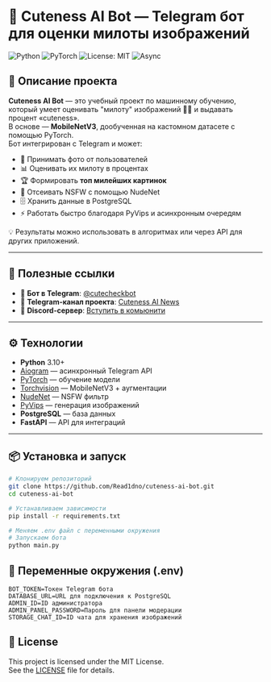 # 🐾 Cuteness AI Bot — Telegram бот для оценки милоты изображений

![Python](https://img.shields.io/badge/Python-3.10+-blue?logo=python)
![PyTorch](https://img.shields.io/badge/PyTorch-ML-orange?logo=pytorch)
![License: MIT](https://img.shields.io/badge/License-MIT-green.svg)
![Async](https://img.shields.io/badge/Asyncio-Aiogram-blueviolet)

## 📌 Описание проекта

**Cuteness AI Bot** — это учебный проект по машинному обучению, который умеет оценивать "милоту" изображений 🐶🐱 и выдавать процент «cuteness».  
В основе — **MobileNetV3**, дообученная на кастомном датасете с помощью PyTorch.  
Бот интегрирован с Telegram и может:

- 📸 Принимать фото от пользователей
- 📊 Оценивать их милоту в процентах
- 🏆 Формировать **топ милейших картинок**
- 🚫 Отсеивать NSFW с помощью NudeNet
- 🗄 Хранить данные в PostgreSQL
- ⚡ Работать быстро благодаря PyVips и асинхронным очередям

💡 Результаты можно использовать в алгоритмах или через API для других приложений.

---

## 🔗 Полезные ссылки

- 🤖 **Бот в Telegram**: [@cutecheckbot](https://t.me/cutecheckbot)
- 📢 **Telegram-канал проекта**: [Cuteness AI News](https://t.me/bloomofficialyt)
- 💬 **Discord-сервер**: [Вступить в комьюнити](https://discord.gg/n89PDURbTg)

---

## ⚙️ Технологии

- **Python** 3.10+
- [Aiogram](https://docs.aiogram.dev/) — асинхронный Telegram API
- [PyTorch](https://pytorch.org/) — обучение модели
- [Torchvision](https://pytorch.org/vision/stable/index.html) — MobileNetV3 + аугментации
- [NudeNet](https://github.com/notAI-tech/NudeNet) — NSFW фильтр
- [PyVips](https://libvips.github.io/pyvips/) — генерация изображений
- **PostgreSQL** — база данных
- **FastAPI** — API для интеграций

---

## 📦 Установка и запуск

```bash
# Клонируем репозиторий
git clone https://github.com/Read1dno/cuteness-ai-bot.git
cd cuteness-ai-bot

# Устанавливаем зависимости
pip install -r requirements.txt

# Меняем .env файл с переменными окружения
# Запускаем бота
python main.py
```
## 🔑 Переменные окружения (.env)

```
BOT_TOKEN=Токен Telegram бота
DATABASE_URL=URL для подключения к PostgreSQL
ADMIN_ID=ID администратора
ADMIN_PANEL_PASSWORD=Пароль для панели модерации
STORAGE_CHAT_ID=ID чата для хранения изображений
```

## 📄 License
This project is licensed under the MIT License.  
See the [LICENSE](https://github.com/Read1dno/ExternalAutoWallCS2/blob/main/LICENSE) file for details.
